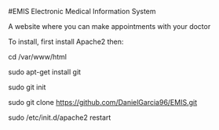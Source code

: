 #EMIS
Electronic Medical Information System

A website where you can make appointments with your doctor

To install, first install Apache2 then:

cd /var/www/html

sudo apt-get install git

sudo git init

sudo git clone https://github.com/DanielGarcia96/EMIS.git

sudo /etc/init.d/apache2 restart
